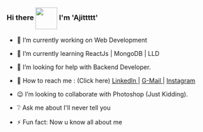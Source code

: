 ### Hi there <a target="_blank" rel="noopener noreferrer" href="https://camo.githubusercontent.com/dcf46f089c552f989ec07a9af8cdb54116fcce1f1bc327d3a652b7b6ff782852/68747470733a2f2f6d656469612e67697068792e636f6d2f6d656469612f3166686a3246573036363156334e62324d652f67697068792e676966"><img align="center" src="https://camo.githubusercontent.com/dcf46f089c552f989ec07a9af8cdb54116fcce1f1bc327d3a652b7b6ff782852/68747470733a2f2f6d656469612e67697068792e636f6d2f6d656469612f3166686a3246573036363156334e62324d652f67697068792e676966" width="50" data-canonical-src="https://media.giphy.com/media/1fhj2FW0661V3Nb2Me/giphy.gif" style="max-width: 100%;"></a> I'm 'Ajittttt'

- 🔭 I’m currently working on Web Development
- 🌱 I’m currently learning ReactJs | MongoDB | LLD
- 🤔 I’m looking for help with Backend Developer.
- 💬 How to reach me : (Click here) <a href="https://www.linkedin.com/in/ajitzlinkin/"> LinkedIn </a> | <a href="mailto: theajitgavade@gmail.com"> G-Mail </a> | <a href="https://www.instagram.com/ajitgavade.exe/"> Instagram </a>

- 😉 I’m looking to collaborate with Photoshop (Just Kidding).
- ❔ Ask me about I'll never tell you 
- ⚡ Fun fact: Now u know all about me
